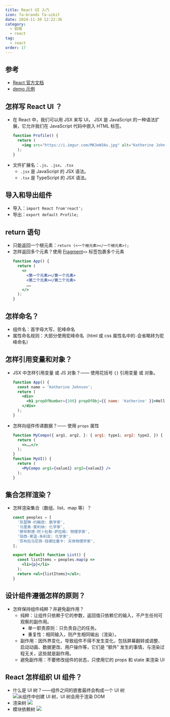 ```yaml
---
title: React UI 入门
icon: fa-brands fa-uikit
date: 2024-11-30 12:22:36
category:
  - 前端
  - react
tag:
  - react
order: 17
---
```


## 参考
- [React 官方文档](https://zh-hans.react.dev/learn/describing-the-ui)
- [demo 示例](https://www.takeseem.com/demo-react/demo/react-jsx/)

## 怎样写 React UI ？
- 在 React 中，我们可以用 JSX 来写 UI， JSX 是 JavaScript 的一种语法扩展，它允许我们在 JavaScript 代码中嵌入 HTML 标签。
  ```jsx
  function Profile() {
    return (
      <img src="https://i.imgur.com/MK3eW3As.jpg" alt="Katherine Johnson" />
    );
  }
  ```
- 文件扩展名：`.js`、`.jsx`、`.tsx`
  - `.jsx` 是 JavaScript 的 JSX 语法。
  - `.tsx` 是 TypeScript 的 JSX 语法。

## 导入和导出组件
- 导入：`import React from'react';`
- 导出：`export default Profile;`

## return 语句
- 只能返回一个根元素：`return (<一个根元素></一个根元素>);`
- 怎样返回多个元素？使用 [Fragment](https://zh-hans.react.dev/reference/react/Fragment)`<>` 标签包裹多个元素
  ```jsx
  function App() {
    return (
      <>
        <第一个元素></第一个元素>
        <第二个元素></第二个元素>
        ……
      </>
    );
  }
  ```

## 怎样命名？
- 组件名：首字母大写，驼峰命名
- 属性命名规则：大部分使用驼峰命名（html 或 css 属性名中的`-`会省略转为驼峰命名）

## 怎样引用变量和对象？
- JSX 中怎样引用变量 或 JS 对象？—— 使用花括号 `{}` 引用变量 或 对象。
  ```jsx
  function App() {
    const name = 'Katherine Johnson';
    return (
      <div>
        <h1 propOfNumber={100} propOfObj={{ name: 'Katherine' }}>Hello, {name}!</h1>
      </div>
    );
  }
  ```
- 怎样向组件传递数据？—— 使用 `props` 属性
  ```jsx
  function MyCompo({ arg1, arg2, }: { arg1: type1; arg2: type2, }) {
    return (
      <>……</>
    );
  }
  function MyUI() {
    return (
      <MyCompo arg1={value1} arg2={value2} />
    );
  }
  ```

## 集合怎样渲染？
- 怎样渲染集合（数组、list、map 等）？
  ```jsx
  const peoples = [
    '凯瑟琳·约翰逊: 数学家',
    '马里奥·莫利纳: 化学家',
    '穆罕默德·阿卜杜勒·萨拉姆: 物理学家',
    '珀西·莱温·朱利亚: 化学家',
    '苏布拉马尼扬·钱德拉塞卡: 天体物理学家',
  ];

  export default function List() {
    const listItems = peoples.map(p =>
      <li>{p}</li>
    );
    return <ul>{listItems}</ul>;
  }
  ```

## 设计组件遵循怎样的原则？
- 怎样保持组件纯粹？并避免副作用？
  - 纯粹：让组件只依赖于它的参数，返回值只依赖它的输入，不产生任何可观察的副作用。
    - 单一职责原则：只负责自己的任务。
    - 重复性：相同输入，则产生相同输出（渲染）。
  - 副作用：因外界变化，导致组件不得不发生变化，包括屏幕翻转或调整、启动动画、数据更改、用户操作等，它们是 “额外” 发生的事情，与渲染过程无关，这些就是副作用。
  - 避免副作用：不要修改组件的状态，只使用它的 props 和 state 来渲染 UI

## React 怎样组织 UI 组件？
- 什么是 UI 树？——组件之间的嵌套最终会构成一个 UI 树
  ![从组件中创建 UI 树，UI 树会用于渲染 DOM](https://zh-hans.react.dev/_next/image?url=%2Fimages%2Fdocs%2Fdiagrams%2Fpreserving_state_dom_tree.dark.png&w=1920&q=75)
- 渲染树
  ![](https://zh-hans.react.dev/_next/image?url=%2Fimages%2Fdocs%2Fdiagrams%2Fconditional_render_tree.dark.png&w=1200&q=75)
- 模块依赖树
  ![](https://zh-hans.react.dev/_next/image?url=%2Fimages%2Fdocs%2Fdiagrams%2Fmodule_dependency_tree.dark.png&w=1920&q=75)